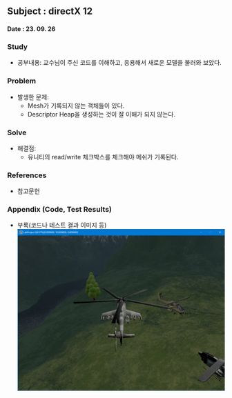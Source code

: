 ## Subject : directX 12  
#### Date : 23. 09. 26  
  

### Study
* 공부내용: 교수님이 주신 코드를 이해하고, 응용해서 새로운 모델을 불러와 보았다.
  
  
### Problem
* 발생한 문제: 
	- Mesh가 기록되지 않는 객체들이 있다.
	- Descriptor Heap을 생성하는 것이 잘 이해가 되지 않는다.
  
### Solve
* 해결점: 
	- 유니티의 read/write 체크박스를 체크해야 메쉬가 기록된다.
  
  
### References
* 참고문헌  
  
  
### Appendix (Code, Test Results)
* 부록(코드나 테스트 결과 이미지 등)
![](image0.png)